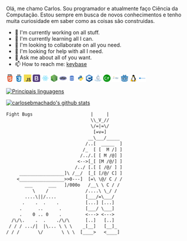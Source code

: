 Olá, me chamo Carlos. Sou programador e atualmente faço Ciência da Computação. Estou sempre em busca de novos conhecimentos e tenho muita curiosidade em saber como as coisas são construidas.


- 🔭 I'm currently working on all stuff.
- 🌱 I'm currently learning all I can.
- 👯 I'm looking to collaborate on all you need.
- 🤔 I'm looking for help with all I need.
- 💬 Ask me about all of you want.
- 📫 How to reach me: [keybase](https://keybase.io/carlosebmachado)

[<code><img height="20" src="https://raw.githubusercontent.com/github/explore/80688e429a7d4ef2fca1e82350fe8e3517d3494d/topics/html/html.png"></code>](https://github.com/carlosebmachado?tab=repositories&language=html)
[<code><img height="20" src="https://raw.githubusercontent.com/github/explore/80688e429a7d4ef2fca1e82350fe8e3517d3494d/topics/css/css.png"></code>](https://github.com/carlosebmachado?tab=repositories&language=html)
[<code><img height="20" src="https://raw.githubusercontent.com/github/explore/80688e429a7d4ef2fca1e82350fe8e3517d3494d/topics/javascript/javascript.png"></code>](https://github.com/carlosebmachado?tab=repositories&language=javascript)
[<code><img height="20" src="https://raw.githubusercontent.com/github/explore/80688e429a7d4ef2fca1e82350fe8e3517d3494d/topics/bootstrap/bootstrap.png"></code>](https://github.com/carlosebmachado?tab=repositories&language=html)
[<code><img height="20" src="https://raw.githubusercontent.com/github/explore/80688e429a7d4ef2fca1e82350fe8e3517d3494d/topics/react/react.png"></code>](https://github.com/carlosebmachado?tab=repositories&language=javascript)
[<code><img height="20" src="https://raw.githubusercontent.com/github/explore/80688e429a7d4ef2fca1e82350fe8e3517d3494d/topics/nodejs/nodejs.png"></code>](https://github.com/carlosebmachado?tab=repositories&language=javascript)
[<code><img height="20" src="https://raw.githubusercontent.com/github/explore/80688e429a7d4ef2fca1e82350fe8e3517d3494d/topics/php/php.png"></code>](https://github.com/carlosebmachado?tab=repositories&language=php)
[<code><img height="20" src="https://raw.githubusercontent.com/github/explore/80688e429a7d4ef2fca1e82350fe8e3517d3494d/topics/sql/sql.png"></code>](https://github.com/carlosebmachado?tab=repositories)
[<code><img height="20" src="https://raw.githubusercontent.com/github/explore/80688e429a7d4ef2fca1e82350fe8e3517d3494d/topics/python/python.png"></code>](https://github.com/carlosebmachado?tab=repositories&language=python)
[<code><img height="20" src="https://raw.githubusercontent.com/github/explore/80688e429a7d4ef2fca1e82350fe8e3517d3494d/topics/cpp/cpp.png"></code>](https://github.com/carlosebmachado?tab=repositories&language=c%2B%2B)
[<code><img height="20" src="https://raw.githubusercontent.com/github/explore/80688e429a7d4ef2fca1e82350fe8e3517d3494d/topics/c/c.png"></code>](https://github.com/carlosebmachado?tab=repositories&language=c)
[<code><img height="20" src="https://raw.githubusercontent.com/github/explore/80688e429a7d4ef2fca1e82350fe8e3517d3494d/topics/csharp/csharp.png"></code>](https://github.com/carlosebmachado?tab=repositories&language=c%23)
[<code><img height="20px" src="https://raw.githubusercontent.com/github/explore/80688e429a7d4ef2fca1e82350fe8e3517d3494d/topics/java/java.png"></code>](https://github.com/carlosebmachado?tab=repositories&language=java)
[<code><img height="20" src="https://raw.githubusercontent.com/github/explore/80688e429a7d4ef2fca1e82350fe8e3517d3494d/topics/godot/godot.png"></code>](https://github.com/carlosebmachado?tab=repositories&language=gdscript)
[<code><img height="20" src="https://raw.githubusercontent.com/github/explore/80688e429a7d4ef2fca1e82350fe8e3517d3494d/topics/linux/linux.png"></code>](https://github.com/carlosebmachado)
[<code><img height="20" src="https://raw.githubusercontent.com/github/explore/80688e429a7d4ef2fca1e82350fe8e3517d3494d/topics/windows/windows.png"></code>](https://github.com/carlosebmachado)

[![Principais linguagens](https://github-readme-stats.vercel.app/api/top-langs/?username=carlosebmachado&layout=compact&theme=dark)](https://github.com/carlosebmachado?tab=repositories)

[![carlosebmachado's github stats](https://github-readme-stats.vercel.app/api?username=carlosebmachado&show_icons=true&count_private=true&hide=stars&include_all_commits=true&theme=dark)](https://github.com/carlosebmachado#js-contribution-activity)


```
Fight Bugs                      |     |
                                \\_V_//
                                \/=|=\/
                                 [=v=]
                               __\___/_____
                              /..[  _____  ]
                             /_  [ [  M /] ]
                            /../.[ [ M /@] ]
                           <-->[_[ [M /@/] ]
                          /../ [.[ [ /@/ ] ]
     _________________]\ /__/  [_[ [/@/ C] ]
    <_________________>>0---]  [=\ \@/ C / /
       ___      ___   ]/000o   /__\ \ C / /
          \    /              /....\ \_/ /
       ....\||/....           [___/=\___/
      .    .  .    .          [...] [...]
     .      ..      .         [___/ \___]
     .    0 .. 0    .         <---> <--->
  /\/\.    .  .    ./\/\      [..]   [..]
 / / / .../|  |\... \ \ \    _[__]   [__]_
/ / /       \/       \ \ \  [____>   <____]
```

<!--
```
                             
                            ///////\\\\\
                           \\\\\\\\\\\\\\
  -----------,-|           |C>   // )\\\\|
           ,','|          /    || ,'/////|
---------,','  |         (,    ||   /////
         ||    |          \\  ||||  '''/
         ||    |           |||||||     |
         ||    |______      `````\____/ \
         ||    |     ,|         _/_____/ \
         ||   ,'   ,' |        /          |
         || ,'   ,'   |       |        \  |
_________|/    ,'     |       |        |  |
_____________,'      ,',_____ |   |    |  |
             |     ,','       |   |    |  |
             |   ,','    _____|___/    /  |
             | ,','  __/ |            /   |
_____________|','   ///_/------------/   |
              |===========,'
```
-->

<!--
**carlosebmachado/carlosebmachado** is a ✨ _special_ ✨ repository because its `README.md` (this file) appears on your GitHub profile.

Here are some ideas to get you started:

- 🔭 I’m currently working on ...
- 🌱 I’m currently learning ...
- 👯 I’m looking to collaborate on ...
- 🤔 I’m looking for help with ...
- 💬 Ask me about ...
- 📫 How to reach me: ...
- 😄 Pronouns: ...
- ⚡ Fun fact: ...
-->
